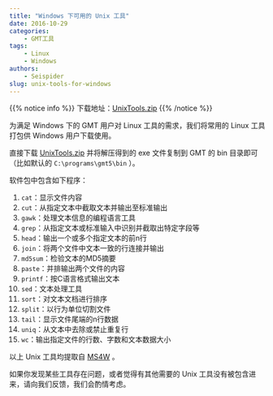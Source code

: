 ```yaml
---
title: "Windows 下可用的 Unix 工具"
date: 2016-10-29
categories:
    - GMT工具
tags:
    - Linux
    - Windows
authors:
    - Seispider
slug: unix-tools-for-windows
---
```


{{% notice info %}}
下载地址：[UnixTools.zip](/datas/UnixTools.zip)
{{% /notice %}}

为满足 Windows 下的 GMT 用户对 Linux 工具的需求，我们将常用的 Linux 工具打包供 Windows 用户下载使用。

直接下载 [UnixTools.zip](/datas/UnixTools.zip) 并将解压得到的 exe 文件复制到 GMT 的 bin 目录即可（比如默认的 ``C:\programs\gmt5\bin`` ）。


软件包中包含如下程序：

1.   `cat`：显示文件内容
2.   `cut`：从指定文本中截取文本并输出至标准输出
3.   `gawk`：处理文本信息的编程语言工具
4.   `grep`：从指定文本或标准输入中识别并截取出特定字段等
5.   `head`：输出一个或多个指定文本的前n行
6.   `join`：将两个文件中文本一致的行连接并输出
7.   `md5sum`：检验文本的MD5摘要
8.   `paste`：并排输出两个文件的内容
9.   `printf`：按C语言格式输出文本
10.  `sed`：文本处理工具
11.  `sort`：对文本文档进行排序
12.  `split`：以行为单位切割文件
13.  `tail`：显示文件尾端的n行数据
14.  `uniq`：从文本中去除或禁止重复行
15.  `wc`：输出指定文件的行数、字数和文本数据大小

以上 Unix 工具均提取自 [MS4W](http://www.ms4w.com) 。

如果你发现某些工具存在问题，或者觉得有其他需要的 Unix 工具没有被包含进来，请向我们反馈，我们会酌情考虑。
